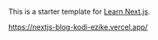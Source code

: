 This is a starter template for [Learn Next.js](https://nextjs.org/learn).

https://nextjs-blog-kodi-ezike.vercel.app/
